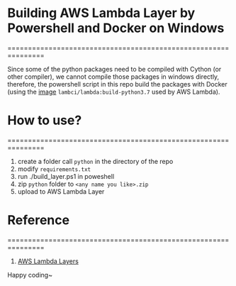 # Building AWS Lambda Layer by Powershell and Docker on Windows
===============================================================

Since some of the python packages need to be compiled with Cython (or other compiler), we cannot compile those packages in windows directly, therefore, the powershell script in this repo build the packages with Docker (using the [image](https://hub.docker.com/r/lambci/lambda) ```lambci/lambda:build-python3.7``` used by AWS Lambda).

# How to use?
===============================================================
1. create a folder call ```python``` in the directory of the repo
2. modify ```requirements.txt```
3. run ./build_layer.ps1 in poweshell
4. zip ```python``` folder to ```<any name you like>.zip```
5. upload to AWS Lambda Layer

# Reference
===============================================================
1. [AWS Lambda Layers](https://docs.aws.amazon.com/lambda/latest/dg/configuration-layers.html)

Happy coding~
